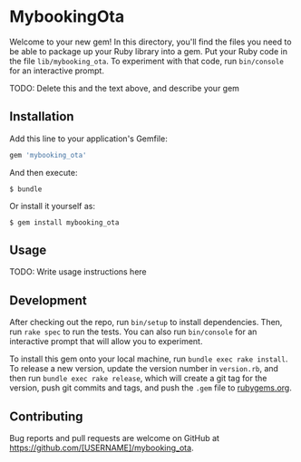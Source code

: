# MybookingOta

Welcome to your new gem! In this directory, you'll find the files you need to be able to package up your Ruby library into a gem. Put your Ruby code in the file `lib/mybooking_ota`. To experiment with that code, run `bin/console` for an interactive prompt.

TODO: Delete this and the text above, and describe your gem

## Installation

Add this line to your application's Gemfile:

```ruby
gem 'mybooking_ota'
```

And then execute:

    $ bundle

Or install it yourself as:

    $ gem install mybooking_ota

## Usage

TODO: Write usage instructions here

## Development

After checking out the repo, run `bin/setup` to install dependencies. Then, run `rake spec` to run the tests. You can also run `bin/console` for an interactive prompt that will allow you to experiment.

To install this gem onto your local machine, run `bundle exec rake install`. To release a new version, update the version number in `version.rb`, and then run `bundle exec rake release`, which will create a git tag for the version, push git commits and tags, and push the `.gem` file to [rubygems.org](https://rubygems.org).

## Contributing

Bug reports and pull requests are welcome on GitHub at https://github.com/[USERNAME]/mybooking_ota.
